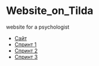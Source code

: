 # Website_on_Tilda
website for a psychologist
- [Сайт](http://project7285813.tilda.ws/)
- [Спринт 1](https://docs.google.com/document/d/1bQUp3Fi3PJk3x1GETSB5gF0rS1R5RKwZyUtw7Ua4xjc/edit)
- [Спринт 2](https://docs.google.com/document/d/19SN4fzLsmuEicg1qYNgpBGKFvJzuTqWFVkvOSYM8Ye8/edit)
- [Спринт 3](https://docs.google.com/document/d/1rlV_4fsE_IQ8FqudPginavLM0FmgXhtw1ACDuJaGxeg/edit)
